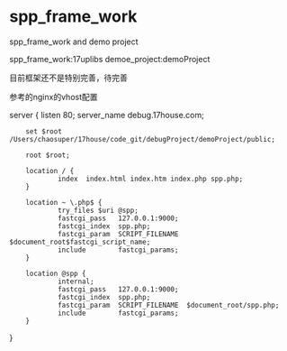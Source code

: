 # spp_frame_work
spp_frame_work and demo project 

spp_frame_work:17uplibs
demoe_project:demoProject


目前框架还不是特别完善，待完善


参考的nginx的vhost配置

server {
        listen       80;
        server_name  debug.17house.com;


        set $root  /Users/chaosuper/17house/code_git/debugProject/demoProject/public;

        root $root;

        location / {
                index  index.html index.htm index.php spp.php;
        }

        location ~ \.php$ {
                try_files $uri @spp;
                fastcgi_pass   127.0.0.1:9000;
                fastcgi_index  spp.php;
                fastcgi_param  SCRIPT_FILENAME  $document_root$fastcgi_script_name;
                include        fastcgi_params;
        }

        location @spp {
                internal;
                fastcgi_pass   127.0.0.1:9000;
                fastcgi_index  spp.php;
                fastcgi_param  SCRIPT_FILENAME  $document_root/spp.php;
                include        fastcgi_params;
        }

}

